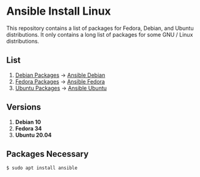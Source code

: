 # Ansible Install Linux

This repository contains a list of packages for Fedora, Debian, and Ubuntu distributions. It only contains a long list of packages for some GNU / Linux distributions.

## List

1. [Debian Packages](ansible-debian/debian-software.md) -> [Ansible Debian](ansible-debian/)
2. [Fedora Packages](ansible-fedora/fedora-software.md) -> [Ansible Fedora](ansible-fedora/)
3. [Ubuntu Packages](ansible-ubuntu/ubuntu-software.md) -> [Ansible Ubuntu](ansible-ubuntu)

## Versions 

1. **Debian 10**
2. **Fedora 34**
3. **Ubuntu 20.04**

## Packages Necessary

```bash
$ sudo apt install ansible 
```